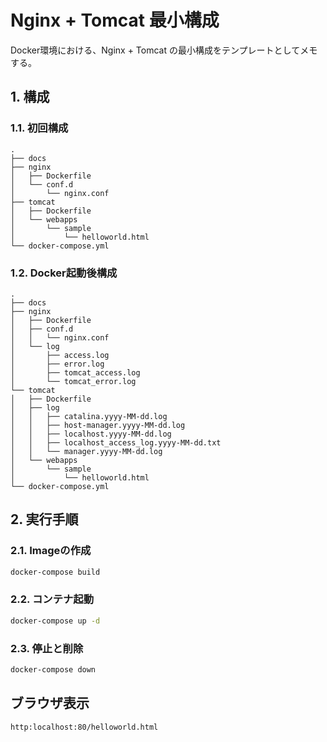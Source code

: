 # Nginx + Tomcat 最小構成

Docker環境における、Nginx + Tomcat の最小構成をテンプレートとしてメモする。

## 1. 構成

### 1.1. 初回構成

```text
.
├── docs
├── nginx
│   ├── Dockerfile
│   └── conf.d
│       └── nginx.conf
├── tomcat
│   ├── Dockerfile
│   └── webapps
│       └── sample
│           └── helloworld.html
└── docker-compose.yml
```

### 1.2. Docker起動後構成

```text
.
├── docs
├── nginx
│   ├── Dockerfile
│   ├── conf.d
│   │   └── nginx.conf
│   └── log
│       ├── access.log
│       ├── error.log
│       ├── tomcat_access.log
│       └── tomcat_error.log
└── tomcat
│   ├── Dockerfile
│   ├── log
│   │   ├── catalina.yyyy-MM-dd.log
│   │   ├── host-manager.yyyy-MM-dd.log
│   │   ├── localhost.yyyy-MM-dd.log
│   │   ├── localhost_access_log.yyyy-MM-dd.txt
│   │   └── manager.yyyy-MM-dd.log
│   └── webapps
│       └── sample
│           └── helloworld.html
└── docker-compose.yml
```

## 2. 実行手順

### 2.1. Imageの作成

```bash
docker-compose build
```

### 2.2. コンテナ起動

```bash
docker-compose up -d
```

### 2.3. 停止と削除

```bash
docker-compose down
```

## ブラウザ表示

```text
http:localhost:80/helloworld.html
```
